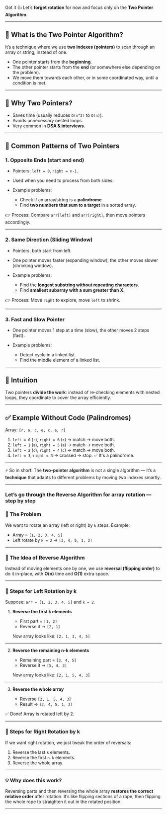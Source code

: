Got it 👍 Let’s **forget rotation** for now and focus only on the **Two Pointer Algorithm**.

---

## 🌟 What is the Two Pointer Algorithm?

It’s a technique where we use **two indexes (pointers)** to scan through an array or string, instead of one.

* One pointer starts from the **beginning**.
* The other pointer starts from the **end** (or somewhere else depending on the problem).
* We move them towards each other, or in some coordinated way, until a condition is met.

---

## 🔑 Why Two Pointers?

* Saves time (usually reduces `O(n^2)` to `O(n)`).
* Avoids unnecessary nested loops.
* Very common in **DSA & interviews**.

---

## 📘 Common Patterns of Two Pointers

### 1. **Opposite Ends** (start and end)

* Pointers: `left = 0`, `right = n-1`.
* Used when you need to process from both sides.
* Example problems:

  * Check if an array/string is a **palindrome**.
  * Find **two numbers that sum to a target** in a sorted array.

👉 Process: Compare `arr[left]` and `arr[right]`, then move pointers accordingly.

---

### 2. **Same Direction (Sliding Window)**

* Pointers: both start from left.
* One pointer moves faster (expanding window), the other moves slower (shrinking window).
* Example problems:

  * Find the **longest substring without repeating characters**.
  * Find **smallest subarray with a sum greater than X**.

👉 Process: Move `right` to explore, move `left` to shrink.

---

### 3. **Fast and Slow Pointer**

* One pointer moves 1 step at a time (slow), the other moves 2 steps (fast).
* Example problems:

  * Detect cycle in a linked list.
  * Find the middle element of a linked list.

---

## 🔎 Intuition

Two pointers **divide the work**: instead of re-checking elements with nested loops, they coordinate to cover the array efficiently.

---

## ✅ Example Without Code (Palindromes)

Array: `[r, a, c, e, c, a, r]`

1. `left = 0` (`r`), `right = 6` (`r`) → match → move both.
2. `left = 1` (`a`), `right = 5` (`a`) → match → move both.
3. `left = 2` (`c`), `right = 4` (`c`) → match → move both.
4. `left = 3`, `right = 3` → crossed → stop.
   ✅ It's a palindrome.

---

⚡ So in short:
The **two-pointer algorithm** is not a single algorithm — it’s a **technique** that adapts to different problems by moving two indexes smartly.

---

### Let’s go through the **Reverse Algorithm** for array rotation — step by step

### 🌟 The Problem

We want to rotate an array (left or right) by `k` steps.
Example:

* Array = `[1, 2, 3, 4, 5]`
* Left rotate by `k = 2` → `[3, 4, 5, 1, 2]`

---

### 🔑 The Idea of Reverse Algorithm

Instead of moving elements one by one, we use **reversal (flipping order)** to do it in-place, with **O(n)** time and **O(1)** extra space.

---

### 📘 Steps for **Left Rotation by k**

Suppose:
`arr = [1, 2, 3, 4, 5]` and `k = 2`.

1. **Reverse the first k elements**

   * First part = `[1, 2]`
   * Reverse it → `[2, 1]`

   Now array looks like: `[2, 1, 3, 4, 5]`

---

2. **Reverse the remaining n-k elements**

   * Remaining part = `[3, 4, 5]`
   * Reverse it → `[5, 4, 3]`

   Now array looks like: `[2, 1, 5, 4, 3]`

---

3. **Reverse the whole array**

   * Reverse `[2, 1, 5, 4, 3]`
   * Result → `[3, 4, 5, 1, 2]`

✅ Done! Array is rotated left by 2.

---

### 📘 Steps for **Right Rotation by k**

If we want right rotation, we just tweak the order of reversals:

1. Reverse the last `k` elements.
2. Reverse the first `n-k` elements.
3. Reverse the whole array.

---

### 💡 Why does this work?

Reversing parts and then reversing the whole array **restores the correct relative order** after rotation.
It’s like flipping sections of a rope, then flipping the whole rope to straighten it out in the rotated position.

---

